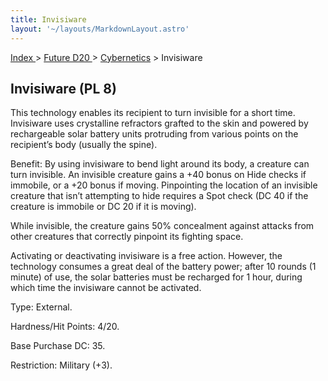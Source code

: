 ```yaml
---
title: Invisiware
layout: '~/layouts/MarkdownLayout.astro'
---
```


[ Index ](/) > [ Future D20 ](/future.d20.srd) > [Cybernetics](/future.d20.srd/cybernetics) > Invisiware

## Invisiware (PL 8)

This technology enables its recipient to turn invisible for a short time.
Invisiware uses crystalline refractors grafted to the skin and powered by
rechargeable solar battery units protruding from various points on the
recipient’s body (usually the spine).

Benefit: By using invisiware to bend light around its body, a creature can
turn invisible. An invisible creature gains a +40 bonus on Hide checks if
immobile, or a +20 bonus if moving. Pinpointing the location of an invisible
creature that isn’t attempting to hide requires a Spot check (DC 40 if the
creature is immobile or DC 20 if it is moving).

While invisible, the creature gains 50% concealment against attacks from other
creatures that correctly pinpoint its fighting space.

Activating or deactivating invisiware is a free action. However, the
technology consumes a great deal of the battery power; after 10 rounds (1
minute) of use, the solar batteries must be recharged for 1 hour, during which
time the invisiware cannot be activated.

Type: External.

Hardness/Hit Points: 4/20.

Base Purchase DC: 35.

Restriction: Military (+3).

